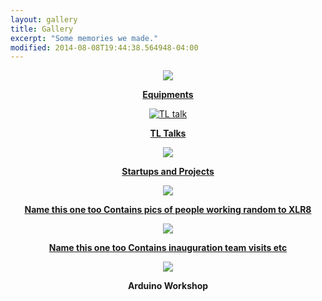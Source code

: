 ```yaml
---
layout: gallery
title: Gallery
excerpt: "Some memories we made."
modified: 2014-08-08T19:44:38.564948-04:00
---
```

<div class="img">
	<div>
	<center>
	<a href="{{ site.url }}/gallery/equipment">
		<img class="image" src="{{site.url}}/images/gallery/equipments6.jpg" >
		<p><b>Equipments</b></p>
		<!-- <p>TL boasts an wide inventory ranging from tiny resistors to sophisticated machines and necessary software assistance.</p> -->
	</a>
	</center>
	</div>
	<div>
	<center>
	<a href="{{ site.url }}/gallery/tl_talk">
		<img class="image" src="{{site.url}}/images/gallery/tltalk1.jpg" alt="TL talk" >
		<p><b>TL Talks</b></p>
		<!-- <p>Support documents for some of the equipments have been prepared by generous inputs of lab users, to assist other users.</p> -->
	</a>
	</center>	
	</div>
	<div>
	<center>
	<a href="{{ site.url }}/gallery/projects_startups">
		<img class="image" src="{{site.url}}/images/gallery/projects4.jpg" >
		<p><b>Startups and Projects</b></p>
		<!-- <p>TL boasts an wide inventory ranging from tiny resistors to sophisticated machines and necessary software assistance.</p> -->
	</a>
	</center>
	</div>
	<!-- <div>
	<center>
	<a href="{{ site.url }}/gallery/sessions">
		<img class="image" src="{{site.url}}/images/gallery/session1.JPG" >
		<p><b>Name this one contains pics of get electrified session and how things work</b></p>
	</a>
	</center>
	</div> -->
	<div>
	<center>
	<a href="{{ site.url }}/gallery/working">
		<img class="image" src="{{site.url}}/images/gallery/working7.jpg" >
		<p><b>Name this one too Contains pics of people working random to XLR8</b></p>
		<!-- <p>TL boasts an wide inventory ranging from tiny resistors to sophisticated machines and necessary software assistance.</p> -->
	</a>
	</center>
	</div>
	<div>
	<center>
	<a href="{{ site.url }}/gallery/others">
		<img class="image" src="{{site.url}}/images/gallery/2.jpg" >
		<p><b>Name this one too Contains inauguration team visits etc</b></p>
		<!-- <p>TL boasts an wide inventory ranging from tiny resistors to sophisticated machines and necessary software assistance.</p> -->
	</a>
	</center>
	</div>
	<div>
	<center>
	<img class="image" src="{{site.url}}/images/gallery/1.jpg" >
	<p><b>Arduino Workshop</b></p>
	<!-- <p>TL boasts an wide inventory ranging from tiny resistors to sophisticated machines and necessary software assistance.</p> -->
	</center>
	</div>
</div>
